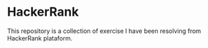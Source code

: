 # HackerRank
 This repository is a collection of exercise I have been resolving from HackerRank plataform.
